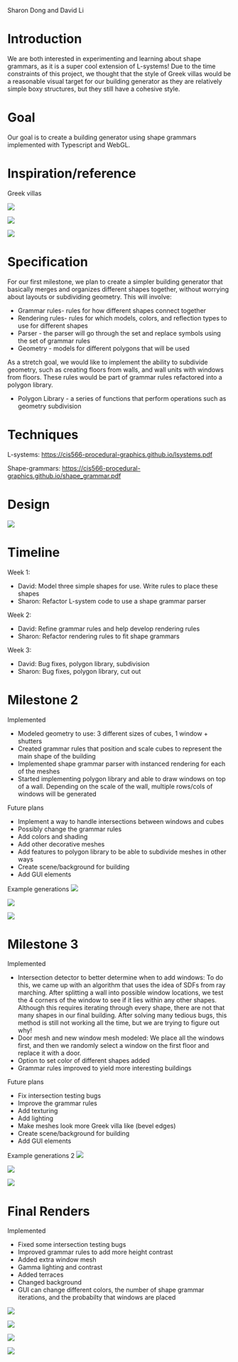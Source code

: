 Sharon Dong and David Li

# Introduction
We are both interested in experimenting and learning about shape grammars, as it is a super cool extension of L-systems! Due to the time constraints of this project, we thought that the style of Greek villas would be a reasonable visual target for our building generator as they are relatively simple boxy structures, but they still have a cohesive style.

# Goal
Our goal is to create a building generator using shape grammars implemented with Typescript and WebGL.

# Inspiration/reference
Greek villas

![](https://nyc3.digitaloceanspaces.com/arcadia-media/2020/07/VillaSenna3353-750x500.jpg)

![](https://s3-eu-central-1.amazonaws.com/loggia-cdn/lodgeContent/01d24099e4db0e98867fb994471fbb19.jpg) 

![](https://thebespoketravelclub.com/wp-content/uploads/2019/10/five-star-greece-hero-2400x1000.jpg)

# Specification
For our first milestone, we plan to create a simpler building generator that basically merges and organizes different shapes together, without worrying about layouts or subdividing geometry. This will involve:
- Grammar rules- rules for how different shapes connect together
- Rendering rules- rules for which models, colors, and reflection types to use for different shapes 
- Parser - the parser will go through the set and replace symbols using the set of grammar rules
- Geometry - models for different polygons that will be used 

As a stretch goal, we would like to implement the ability to subdivide geometry, such as creating floors from walls, and wall units with windows from floors. These rules would be part of grammar rules refactored into a polygon library.
- Polygon Library - a series of functions that perform operations such as geometry subdivision 

# Techniques
L-systems: https://cis566-procedural-graphics.github.io/lsystems.pdf

Shape-grammars: https://cis566-procedural-graphics.github.io/shape_grammar.pdf

# Design
![](design.PNG)

# Timeline
Week 1:
- David: Model three simple shapes for use. Write rules to place these shapes
- Sharon: Refactor L-system code to use a shape grammar parser

Week 2: 
- David: Refine grammar rules and help develop rendering rules
- Sharon: Refactor rendering rules to fit shape grammars

Week 3:
- David: Bug fixes, polygon library, subdivision
- Sharon: Bug fixes, polygon library, cut out

# Milestone 2
Implemented
- Modeled geometry to use: 3 different sizes of cubes, 1 window + shutters
- Created grammar rules that position and scale cubes to represent the main shape of the building
- Implemented shape grammar parser with instanced rendering for each of the meshes
- Started implementing polygon library and able to draw windows on top of a wall. Depending on the scale of the wall, multiple rows/cols of windows will be generated

Future plans
- Implement a way to handle intersections between windows and cubes
- Possibly change the grammar rules
- Add colors and shading
- Add other decorative meshes
- Add features to polygon library to be able to subdivide meshes in other ways
- Create scene/background for building
- Add GUI elements

Example generations
![](images/house1.PNG)

![](images/house2.PNG) 

![](images/hosue3.PNG)

# Milestone 3
Implemented
- Intersection detector to better determine when to add windows: To do this, we came up with an algorithm that uses the idea of SDFs from ray marching. After splitting a wall into possible window locations, we test the 4 corners of the window to see if it lies within any other shapes. Although this requires iterating through every shape, there are not that many shapes in our final building. After solving many tedious bugs, this method is still not working all the time, but we are trying to figure out why! 
- Door mesh and new window mesh modeled: We place all the windows first, and then we randomly select a window on the first floor and replace it with a door. 
- Option to set color of different shapes added
- Grammar rules improved to yield more interesting buildings

Future plans
- Fix intersection testing bugs
- Improve the grammar rules
- Add texturing
- Add lighting
- Make meshes look more Greek villa like (bevel edges)
- Create scene/background for building
- Add GUI elements

Example generations 2
![](images/house4.PNG)

![](images/house5.PNG) 

![](images/house6.PNG)

# Final Renders
Implemented
- Fixed some intersection testing bugs
- Improved grammar rules to add more height contrast 
- Added extra window mesh
- Gamma lighting and contrast
- Added terraces 
- Changed background 
- GUI can change different colors, the number of shape grammar iterations, and the probabilty that windows are placed 

![](ex1.PNG)

![](ex2.PNG)

![](ex3.PNG)

![](ex4.PNG)

